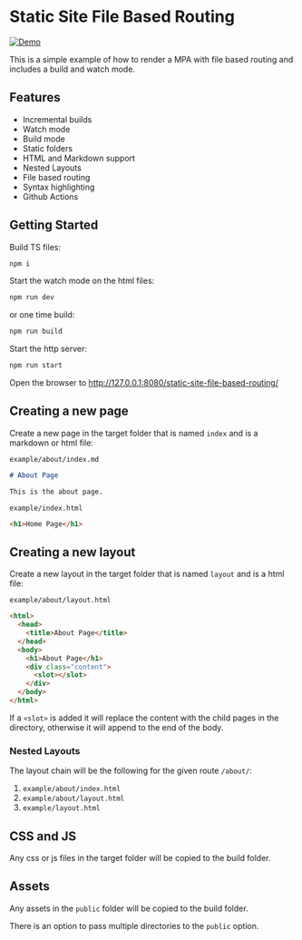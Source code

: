 # Static Site File Based Routing

[![Demo](https://github.com/rodydavis/static-site-file-based-routing/actions/workflows/demo.yml/badge.svg)](https://github.com/rodydavis/static-site-file-based-routing/actions/workflows/demo.yml)

This is a simple example of how to render a MPA with file based routing and includes a build and watch mode.

## Features

- Incremental builds
- Watch mode
- Build mode
- Static folders
- HTML and Markdown support
- Nested Layouts
- File based routing
- Syntax highlighting
- Github Actions

## Getting Started

Build TS files:

```bash
npm i
```

Start the watch mode on the html files:

```bash
npm run dev
```

or one time build:

```bash
npm run build
```

Start the http server:

```bash
npm run start
```

Open the browser to http://127.0.0.1:8080/static-site-file-based-routing/

## Creating a new page

Create a new page in the target folder that is named `index` and is a markdown or html file:

`example/about/index.md`

```markdown
# About Page

This is the about page.
```

`example/index.html`

```html
<h1>Home Page</h1>
```

## Creating a new layout

Create a new layout in the target folder that is named `layout` and is a html file:

`example/about/layout.html`

```html
<html>
  <head>
    <title>About Page</title>
  </head>
  <body>
    <h1>About Page</h1>
    <div class="content">
      <slot></slot>
    </div>
  </body>
</html>
```

If a `<slot>` is added it will replace the content with the child pages in the directory, otherwise it will append to the end of the body.

### Nested Layouts

The layout chain will be the following for the given route `/about/`:

1. `example/about/index.html`
2. `example/about/layout.html`
3. `example/layout.html`

## CSS and JS

Any css or js files in the target folder will be copied to the build folder.

## Assets

Any assets in the `public` folder will be copied to the build folder.

There is an option to pass multiple directories to the `public` option.
